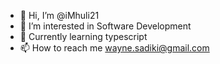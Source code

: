 - 👋 Hi, I’m @iMhuli21
- 👀 I’m interested in Software Development
- 🌱 Currently learning typescript
- 📫 How to reach me wayne.sadiki@gmail.com

<!---
iMhuli21/iMhuli21 is a ✨ special ✨ repository because its `README.md` (this file) appears on your GitHub profile.
You can click the Preview link to take a look at your changes.
--->
